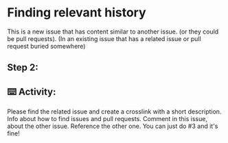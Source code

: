 # Finding relevant history

This is a new issue that has content similar to another issue. (or they could be pull requests). (In an existing issue that has a related issue or pull request buried somewhere) 

## Step 2: 

## :keyboard: Activity: 

Please find the related issue and create a crosslink with a short description. Info about how to find issues and pull requests. Comment in this issue, about the other issue. Reference the other one. 
You can just do #3 and it's fine!